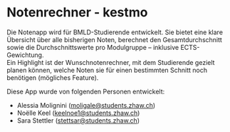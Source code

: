 # Notenrechner - kestmo

Die Notenapp wird für BMLD-Studierende entwickelt. Sie bietet eine klare Übersicht über alle bisherigen Noten, berechnet den Gesamtdurchschnitt sowie die Durchschnittswerte pro Modulgruppe – inklusive ECTS-Gewichtung.   
Ein Highlight ist der Wunschnotenrechner, mit dem Studierende gezielt planen können, welche Noten sie für einen bestimmten Schnitt noch benötigen (mögliches Feature).


Diese App wurde von folgenden Personen entwickelt:
- Alessia Molignini (moligale@students.zhaw.ch)   
- Noëlle Keel (keelnoe1@students.zhaw.ch)   
- Sara Stettler (stettsar@students.zhaw.ch)   